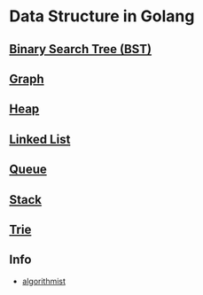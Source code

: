 # Data Structure in Golang

## [Binary Search Tree (BST)](https://github.com/zinuhe/golang-data-structure/tree/main/binarySearchTree)

## [Graph](https://github.com/zinuhe/golang-data-structure/tree/main/graph)

## [Heap](https://github.com/zinuhe/golang-data-structure/tree/main/heap)

## [Linked List](https://github.com/zinuhe/golang-data-structure/tree/main/linkedList)

## [Queue](https://github.com/zinuhe/golang-data-structure/tree/main/queue)

## [Stack](https://github.com/zinuhe/golang-data-structure/tree/main/stack)

## [Trie](https://github.com/zinuhe/golang-data-structure/tree/main/trie)

## Info
* [algorithmist](https://algorithmist.com/wiki/Data_structure)
